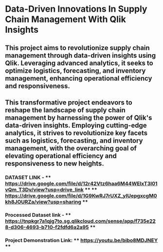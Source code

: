 # Data-Driven Innovations In Supply Chain Management With Qlik Insights
## This project aims to revolutionize supply chain management through data-driven insights using   Qlik. Leveraging advanced analytics, it seeks to optimize logistics, forecasting, and inventory management, enhancing operational efficiency and responsiveness. 
## This transformative project endeavors to reshape the landscape of supply chain management by harnessing the power of Qlik's data-driven insights. Employing cutting-edge analytics, it strives to revolutionize key facets such as logistics, forecasting, and inventory management, with the overarching goal of elevating operational efficiency and responsiveness to new heights.
### DATASET LINK - ** https://drive.google.com/file/d/12r42Vtz6haa6M44WElxT3l01vQm_T3Dv/view?usp=drive_link ** ** https://drive.google.com/file/d/1G9KwRJ7rUXZ_ylUepgxcgM0kh8JOURZa/view?usp=sharing **
### Processed Dataset link - ** https://tnpkgr7a1qjg7to.sg.qlikcloud.com/sense/app/f735e228-d306-4693-b710-f2fdfd6a2a95 **
### Project Demonstration Link: ** https://youtu.be/bibo8MDJNEY **
